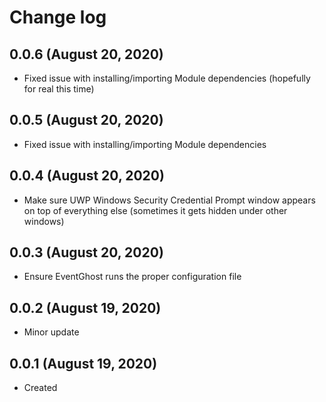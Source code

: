 # Change log

## 0.0.6 (August 20, 2020)

- Fixed issue with installing/importing Module dependencies (hopefully for real this time)

## 0.0.5 (August 20, 2020)

- Fixed issue with installing/importing Module dependencies

## 0.0.4 (August 20, 2020)

- Make sure UWP Windows Security Credential Prompt window appears on top of everything else (sometimes it gets hidden under other windows)

## 0.0.3 (August 20, 2020)

- Ensure EventGhost runs the proper configuration file

## 0.0.2 (August 19, 2020)

- Minor update

## 0.0.1 (August 19, 2020)

- Created

